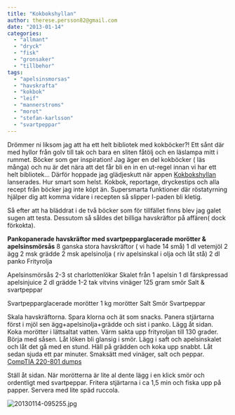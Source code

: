 ```yaml
---
title: "Kokbokshyllan"
author: therese.persson82@gmail.com
date: "2013-01-14"
categories: 
  - "allmant"
  - "dryck"
  - "fisk"
  - "gronsaker"
  - "tillbehor"
tags: 
  - "apelsinsmorsas"
  - "havskrafta"
  - "kokbok"
  - "leif"
  - "mannerstroms"
  - "morot"
  - "stefan-karlsson"
  - "svartpeppar"
---
```


Drömmer ni liksom jag att ha ett helt bibliotek med kokböcker?! Ett sånt där med hyllor från golv till tak och bara en sliten fåtölj och en läslampa mitt i rummet. Böcker som ger inspiration! Jag äger en del kokböcker ( läs många) och nu är det nära att det får bli en in en ut-regel innan vi har ett helt bibliotek... Därför hoppade jag glädjeskutt när appen [Kokbokshyllan](https://kokbokshyllan.se/) lanserades. Hur smart som helst. Kokbok, reportage, dryckestips och alla recept från böcker jag inte köpt än. Supersmarta funktioner där röstatyrning hjälper dig att komma vidare i recepten så slipper I-paden bli kletig.

Så efter att ha bläddrat i de två böcker som för tillfället finns blev jag galet sugen att testa. Dessutom så såldes det billiga havskräftor på affären( dock förkokta).

**Pankopanerade havskräftor med svartpepparglacerade morötter & apelsinsmörsås** 8 ganska stora havskräftor ( vi hade 14 små) 1 dl vetemjöl 2 ägg 2 msk grädde 2 msk apelsinolja ( riv apelsinskal i olja och låt stå) 2 dl panko Frityrolja

Apelsinsmörsås 2-3 st charlottenlökar Skalet från 1 apelsin 1 dl färskpressad apelsinjuice 2 dl grädde 1-2 tak vitvins vinäger 125 gram smör Salt & svartpeppar

Svartpepparglacerade morötter 1 kg morötter Salt Smör Svartpeppar

Skala havskräftorna. Spara klorna och ät som snacks. Panera stjärtarna först i mjöl sen ägg+apelsinolja+grädde och sist i panko. Lägg åt sidan. Koka morötter i lättsaltat vatten. Värm sakta upp frityroljan till 130 grader. Börja med såsen. Låt löken bli glansig i smör. Lägg i saft och apelsinskalet och låt det gå med en stund. Häll på grädden och koka upp snabbt. Låt sedan sjuda ett par minuter. Smaksätt med vinäger, salt och peppar. [CompTIA 220-801 dumps](https://www.itcertworld.com/220-801.html)

Ställ åt sidan. När morötterna är lite al dente lägg i en klick smör och ordentligt med svartpeppar. Fritera stjärtarna i ca 1,5 min och fiska upp på papper. Servera med lite späd ruccola.

  
  
![20130114-095255.jpg](/static/img/20130114-0952551.jpg)
